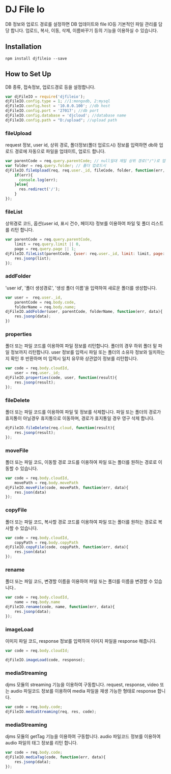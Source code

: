 # DJ File Io

DB 정보와 업로드 경로를 설정하면 DB 업데이트와 file IO등 기본적인 파일 관리를 담당 합니다.
업로드, 복사, 이동, 삭제, 이름바꾸기 등의 기능을 이용하실 수 있습니다.

## Installation

```
npm install djfileio --save
```

## How to Set Up

DB 종류, 접속정보, 업로드경로 등을 설정합니다.

```js
var djFileIO = require('djfileio');
djFileIO.config.type = 1; //1:mongodb, 2:mysql
djFileIO.config.host = '10.0.0.100'; //db host
djFileIO.config.port = '27017'; //db port
djFileIO.config.database = 'djcloud'; //database name
djFileIO.config.path = "D:/upload"; //upload path
```

### fileUpload

request 정보, user id, 상위 경로, 폴더정보(폴더 업로드시) 정보를 입력하면 db와 업로드 경로에 자동으로 파일을 업데이트, 업로드 합니다.

```js
var parentCode = req.query.parentCode; // null일대 제일 상위 경로("/")로 업로드
var folder = req.query.folder; // 폴더 업로드시
djFileIO.fileUpload(req, req.user._id, fileCode, folder, function(err, f){
    if(err){
      console.log(err);
    }else{
      res.redirect('/');
    }
});
```

### fileList

상위경로 코드, 옵션(user id, 표시 건수, 페이지) 정보를 이용하여 파일 및 폴더 리스트를 리턴 합니다.

```js
var parentCode = req.query.parentCode,
    limit = req.query.limit || 0,
    page = req.query.page || 1;
djFileIO.fileList(parentCode, {user: req.user._id, limit: limit, page: page}, function(err, list){
    res.jsonp(list);
});
```

### addFolder

'user id', '폴더 생성경로', '생성 폴더 이름'을 입력하여 새로운 폴더를 생성합니다.

```js
var user =  req.user._id,
    parentCode = req.body.code,
    folderName = req.body.name;
djFileIO.addFolder(user, parentCode, folderName, function(err, data){
    res.jsonp(data);
})
```

### properties

폴더 또는 파일 코드를 이용하여 파일 정보를 리턴합니다. 폴더의 경우 하위 폴더 밑 파일 정보까지 리턴합니다.
user 정보를 입력시 파일 또는 폴더의 소유자 정보와 일치하는지 확인 후 반환하며 미 입력시 일치 유무와 상관없이 정보를 리턴합니다.

```js
var code = req.body.cloudId,
    user = req.user._id;
djFileIO.properties(code, user, function(result){
    res.jsonp(result);
});
```

### fileDelete

폴더 또는 파일 코드를 이용하여 파일 및 정보를 삭제합니다. 파일 또는 폴더의 경로가 휴지통이 아닐경우 휴지통으로 이동하며,
경로가 휴지통일 경우 영구 삭제 합니다.

```js
djFileIO.fileDelete(req.cloud, function(result){
    res.jsonp(result);
});
```

### moveFile

폴더 또는 파일 코드, 이동할 경로 코드를 이용하여 파일 또는 폴더를 원하는 경로로 이동할 수 있습니다.

```js
var code = req.body.cloudId,
    movePath = req.body.movePath
djFileIO.moveFile(code, movePath, function(err, data){
    res.json(data)
});
```

### copyFile

폴더 또는 파일 코드, 복사할 경로 코드를 이용하여 파일 또는 폴더를 원하는 경로로 복사할 수 있습니다.

```js
var code = req.body.cloudId,
    copyPath = req.body.copyPath
djFileIO.copyFile(code, copyPath, function(err, data){
    res.json(data)
});
```

### rename

폴더 또는 파일 코드, 변경할 이름을 이용하여 파일 또는 폴더를 이름을 변경할 수 있습니다..

```js
var code = req.body.cloudId,
    name = req.body.name
djFileIO.rename(code, name, function(err, data){
    res.jsonp(data);
});
```

### imageLoad

이미지 파일 코드, response 정보를 입력하여 이미지 파일을 response 해줍니다.

```js
var code = req.body.cloudId;

djFileIO.imageLoad(code, response);
```

### mediaStreaming

djms 모듈의 streaming 기능을 이용하여 구동합니다. request, response, video 또는 audio 파일코드 정보를 이용하여 media 파일을 재생 가능한 형태로 response 합니다.

```js
var code = req.body.code;
djFileIO.mediaStreaming(req, res, code);

```

### mediaStreaming

djms 모듈의 getTag 기능을 이용하여 구동합니다. audio 파일코드 정보를 이용하여 audio 파일의 태그 정보를 리턴 합니다.

```js
var code = req.body.code;
djFileIO.mediaTag(code, function(err, data){
    res.jsonp(data);
});
```
